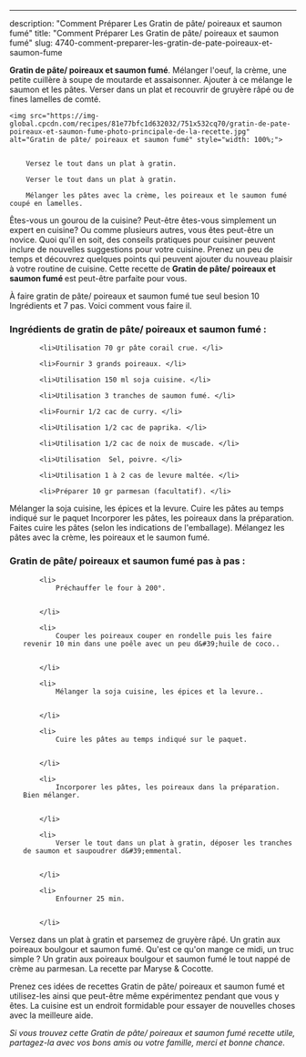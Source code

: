 ---
description: "Comment Préparer Les Gratin de pâte/ poireaux et saumon fumé"
title: "Comment Préparer Les Gratin de pâte/ poireaux et saumon fumé"
slug: 4740-comment-preparer-les-gratin-de-pate-poireaux-et-saumon-fume

<p>
	<strong>Gratin de pâte/ poireaux et saumon fumé</strong>. 
	Mélanger l&#39;oeuf, la crème, une petite cuillère à soupe de moutarde et assaisonner. Ajouter à ce mélange le saumon et les pâtes. Verser dans un plat et recouvrir de gruyère râpé ou de fines lamelles de comté.
</p>
<p>
	
	<img src="https://img-global.cpcdn.com/recipes/81e77bfc1d632032/751x532cq70/gratin-de-pate-poireaux-et-saumon-fume-photo-principale-de-la-recette.jpg" alt="Gratin de pâte/ poireaux et saumon fumé" style="width: 100%;">
	
	
		Versez le tout dans un plat à gratin.
	
		Verser le tout dans un plat à gratin.
	
		Mélanger les pâtes avec la crème, les poireaux et le saumon fumé coupé en lamelles.
	
</p>

Êtes-vous un gourou de la cuisine? Peut-être êtes-vous simplement un expert en cuisine? Ou comme plusieurs autres, vous êtes peut-être un novice. Quoi qu'il en soit, des conseils pratiques pour cuisiner peuvent inclure de nouvelles suggestions pour votre cuisine. Prenez un peu de temps et découvrez quelques points qui peuvent ajouter du nouveau plaisir à votre routine de cuisine. Cette recette de <strong> Gratin de pâte/ poireaux et saumon fumé </strong> est peut-être parfaite pour vous.

<!--inarticleads1-->

À faire gratin de pâte/ poireaux et saumon fumé tue seul besion 10 Ingrédients et 7 pas. Voici comment vous faire il.

<h3>Ingrédients de gratin de pâte/ poireaux et saumon fumé :</h3>

<ol>
	
		<li>Utilisation 70 gr pâte corail crue. </li>
	
		<li>Fournir 3 grands poireaux. </li>
	
		<li>Utilisation 150 ml soja cuisine. </li>
	
		<li>Utilisation 3 tranches de saumon fumé. </li>
	
		<li>Fournir 1/2 cac de curry. </li>
	
		<li>Utilisation 1/2 cac de paprika. </li>
	
		<li>Utilisation 1/2 cac de noix de muscade. </li>
	
		<li>Utilisation  Sel, poivre. </li>
	
		<li>Utilisation 1 à 2 cas de levure maltée. </li>
	
		<li>Préparer 10 gr parmesan (facultatif). </li>
	
</ol>

Mélanger la soja cuisine, les épices et la levure. Cuire les pâtes au temps indiqué sur le paquet Incorporer les pâtes, les poireaux dans la préparation. Faites cuire les pâtes (selon les indications de l&#39;emballage). Mélangez les pâtes avec la crème, les poireaux et le saumon fumé. 

<!--inarticleads2-->

<h3>Gratin de pâte/ poireaux et saumon fumé pas à pas :</h3>

<ol>
	
		<li>
			Préchauffer le four à 200°.
			
			
		</li>
	
		<li>
			Couper les poireaux couper en rondelle puis les faire revenir 10 min dans une poêle avec un peu d&#39;huile de coco..
			
			
		</li>
	
		<li>
			Mélanger la soja cuisine, les épices et la levure..
			
			
		</li>
	
		<li>
			Cuire les pâtes au temps indiqué sur le paquet.
			
			
		</li>
	
		<li>
			Incorporer les pâtes, les poireaux dans la préparation. Bien mélanger.
			
			
		</li>
	
		<li>
			Verser le tout dans un plat à gratin, déposer les tranches de saumon et saupoudrer d&#39;emmental.
			
			
		</li>
	
		<li>
			Enfourner 25 min.
			
			
		</li>
	
</ol>

Versez dans un plat à gratin et parsemez de gruyère râpé. Un gratin aux poireaux boulgour et saumon fumé. Qu&#39;est ce qu&#39;on mange ce midi, un truc simple ? Un gratin aux poireaux boulgour et saumon fumé le tout nappé de crème au parmesan. La recette par Maryse &amp; Cocotte. 

<!--inarticleads1-->

<p>
Prenez ces idées de recettes Gratin de pâte/ poireaux et saumon fumé et utilisez-les ainsi que peut-être même expérimentez pendant que vous y êtes. La cuisine est un endroit formidable pour essayer de nouvelles choses avec la meilleure aide.
</p>

<p>
<i>Si vous trouvez cette Gratin de pâte/ poireaux et saumon fumé recette utile, partagez-la avec vos bons amis ou votre famille, merci et bonne chance.</i>
</p>
